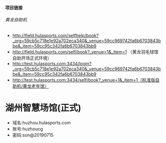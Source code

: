#### 项目链接

###### 黄龙自助机
* http://field.hulasports.com/selfhelp/book?_org=59cb5c718e1e92a702eca340&_venue=59cc969742fa6b6703843bbe&_item=59cc95c342fa6b6703843bb9
* http://field.hulasports.com/self/book?_venue=1&_item=1 （黄龙羽毛球馆自助开场正式环境）
* http://test.hulasports.com:3434/login?_org=59cb5c718e1e92a702eca340&_venue=59cc969742fa6b6703843bbe&_item=59cc95c342fa6b6703843bb9
* http://test.hulasports.com:3434/self/book?_venue=1&_item=1（标准版自助机/黄龙老年馆）

# 湖州智慧场馆(正式)
- 域名:huzhou.hulasports.com
- 账号:huzhoucg
- 密码:sun@20190715
